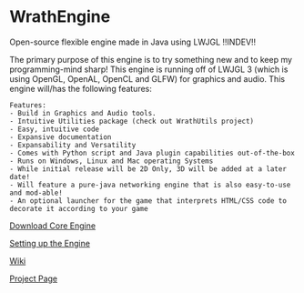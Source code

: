 # WrathEngine
Open-source flexible engine made in Java using LWJGL    !!INDEV!!

The primary purpose of this engine is to try something new and to keep my programming-mind sharp! This engine is running off
of LWJGL 3 (which is using OpenGL, OpenAL, OpenCL and GLFW) for graphics and audio. This engine will/has the following features:
    
    Features:
    - Build in Graphics and Audio tools.
    - Intuitive Utilities package (check out WrathUtils project)
    - Easy, intuitive code
    - Expansive documentation
    - Expansability and Versatility
    - Comes with Python script and Java plugin capabilities out-of-the-box
    - Runs on Windows, Linux and Mac operating Systems
    - While initial release will be 2D Only, 3D will be added at a later date!
    - Will feature a pure-java networking engine that is also easy-to-use and mod-able!
    - An optional launcher for the game that interprets HTML/CSS code to decorate it according to your game

[Download Core Engine](http://epictaco.github.io/WrathEngine/WrathEngine-redist.zip)

[Setting up the Engine](https://github.com/EpicTaco/WrathEngine/wiki/Getting-Started#setting-up-the-environment)

[Wiki](https://github.com/EpicTaco/WrathEngine/wiki/)

[Project Page](https://epictaco.github.io/WrathEngine)